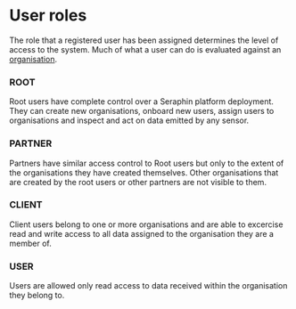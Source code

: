 # User roles

The role that a registered user has been assigned determines the level of access to the system. 
Much of what a user can do is evaluated against an [organisation](../about-the-platform/multi-tenancy.md#organisations).

### ROOT

Root users have complete control over a Seraphin platform deployment. 
They can create new organisations, onboard new users, assign users to organisations
and inspect and act on data emitted by any sensor.

### PARTNER

Partners have similar access control to Root users but only to the extent of the 
organisations they have created themselves. Other organisations that are created by
the root users or other partners are not visible to them.

### CLIENT

Client users belong to one or more organisations and are able to excercise read and 
write access to all data assigned to the organisation they are a member of.

### USER

Users are allowed only read access to data received within the organisation they 
belong to.

